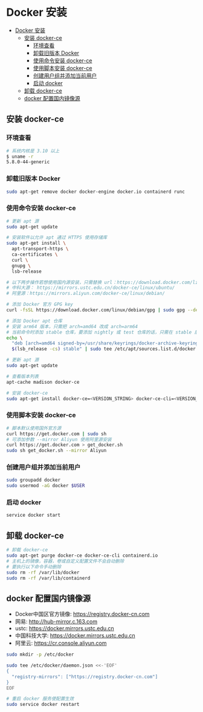 # Docker 安装

- [Docker 安装](#docker-安装)
  - [安装 docker-ce](#安装-docker-ce)
    - [环境查看](#环境查看)
    - [卸载旧版本 Docker](#卸载旧版本-docker)
    - [使用命令安装 docker-ce](#使用命令安装-docker-ce)
    - [使用脚本安装 docker-ce](#使用脚本安装-docker-ce)
    - [创建用户组并添加当前用户](#创建用户组并添加当前用户)
    - [启动 docker](#启动-docker)
  - [卸载 docker-ce](#卸载-docker-ce)
  - [docker 配置国内镜像源](#docker-配置国内镜像源)

## 安装 docker-ce

### 环境查看

```bash
# 系统内核是 3.10 以上
$ uname -r
5.8.0-44-generic
```

### 卸载旧版本 Docker

```bash
sudo apt-get remove docker docker-engine docker.io containerd runc
```

### 使用命令安装 docker-ce

```bash
# 更新 apt 源
sudo apt-get update

# 安装软件以允许 apt 通过 HTTPS 使用存储库
sudo apt-get install \
  apt-transport-https \
  ca-certificates \
  curl \
  gnupg \
  lsb-release

# 以下两步操作若想使用国内源安装，只需替换 url：https://download.docker.com/linux/debian
# 中科大源： https://mirrors.ustc.edu.cn/docker-ce/linux/ubuntu/
# 阿里源：https://mirrors.aliyun.com/docker-ce/linux/debian/

# 添加 Docker 官方 GPG key
curl -fsSL https://download.docker.com/linux/debian/gpg | sudo gpg --dearmor -o /usr/share/keyrings/docker-archive-keyring.gpg

# 添加 Docker apt 仓库
# 安装 arm64 版本，只需把 arch=amd64 改成 arch=arm64
# 当前命令时添加 stable 仓库，要添加 nightly 或 test 仓库的话，只需在 stable 后添加 nightly test
echo \
  "deb [arch=amd64 signed-by=/usr/share/keyrings/docker-archive-keyring.gpg] https://download.docker.com/linux/debian \
  $(lsb_release -cs) stable" | sudo tee /etc/apt/sources.list.d/docker.list > /dev/null

# 更新 apt 源
sudo apt-get update

# 查看版本列表
apt-cache madison docker-ce

# 安装 docker-ce
sudo apt-get install docker-ce=<VERSION_STRING> docker-ce-cli=<VERSION_STRING> containerd.io
```

### 使用脚本安装 docker-ce

```bash
# 脚本默认使用国外官方源
curl https://get.docker.com | sudo sh
# 可添加参数 --mirror Aliyun 使用阿里源安装
curl https://get.docker.com > get_docker.sh
sudo sh get_docker.sh --mirror Aliyun
```

### 创建用户组并添加当前用户

```bash
sudo groupadd docker
sudo usermod -aG docker $USER
```

### 启动 docker

```bash
service docker start
```

## 卸载 docker-ce

```bash
# 卸载 docker-ce
sudo apt-get purge docker-ce docker-ce-cli containerd.io
# 主机上的镜像，容器，卷或自定义配置文件不会自动删除
# 要执行以下命令手动删除
sudo rm -rf /var/lib/docker
sudo rm -rf /var/lib/containerd
```

## docker 配置国内镜像源

- Docker中国区官方镜像: <https://registry.docker-cn.com>
- 网易: <http://hub-mirror.c.163.com>
- ustc: <https://docker.mirrors.ustc.edu.cn>
- 中国科技大学: <https://docker.mirrors.ustc.edu.cn>
- 阿里云: <https://cr.console.aliyun.com>

```bash
sudo mkdir -p /etc/docker

sudo tee /etc/docker/daemon.json <<-'EOF'
{
  "registry-mirrors": ["https://registry.docker-cn.com"]
}
EOF

# 重启 docker 服务使配置生效
sudo service docker restart
```
